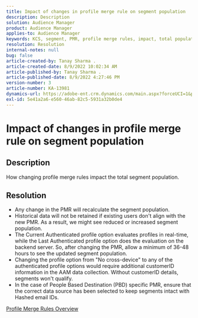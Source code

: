 ```yaml
---
title: Impact of changes in profile merge rule on segment population
description: Description
solution: Audience Manager
product: Audience Manager
applies-to: Audience Manager
keywords: KCS, segment, PMR, profile merge rules, impact, total population, real-time population, population, change
resolution: Resolution
internal-notes: null
bug: false
article-created-by: Tanay Sharma .
article-created-date: 8/9/2022 10:02:34 AM
article-published-by: Tanay Sharma .
article-published-date: 8/9/2022 4:27:46 PM
version-number: 3
article-number: KA-13981
dynamics-url: https://adobe-ent.crm.dynamics.com/main.aspx?forceUCI=1&pagetype=entityrecord&etn=knowledgearticle&id=2758005d-ca17-ed11-b83e-0022480863e6
exl-id: 5e41a2a6-e560-46ab-82c5-5931a32b0de4
---
```

# Impact of changes in profile merge rule on segment population

## Description


How changing profile merge rules impact the total segment population.


## Resolution


- Any change in the PMR will recalculate the segment population.
- Historical data will not be retained if existing users don't align with the new PMR. As a result, we might see reduced or increased segment population.
- The Current Authenticated profile option evaluates profiles in real-time, while the Last Authenticated profile option does the evaluation on the backend server. So, after changing the PMR, allow a minimum of 36-48 hours to see the updated segment population.
- Changing the profile option from "No cross-device" to any of the authenticated profile options would require additional customerID information in the AAM data collection. Without customerID details, segments won't qualify.
- In the case of People Based Destination (PBD) specific PMR, ensure that the correct data source has been selected to keep segments intact with Hashed email IDs.




[Profile Merge Rules Overview](https://experienceleague.adobe.com/docs/audience-manager/user-guide/features/profile-merge-rules/merge-rules-overview.html?lang=en)
